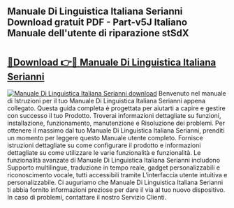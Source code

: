 ## Manuale Di Linguistica Italiana Serianni Download gratuit PDF - Part-v5J Italiano Manuale dell'utente di riparazione stSdX

# <h2><a href="http://dfdktsf.blite.top/?on=Manuale+Di+Linguistica+Italiana+Serianni">🔗Download 👉🔴 Manuale Di Linguistica Italiana Serianni</a></h2>

[![Manuale Di Linguistica Italiana Serianni download](https://i.imgur.com/lujVjoI.png)](http://dfdktsf.blite.top/?on=Manuale+Di+Linguistica+Italiana+Serianni)
Benvenuto nel manuale di Istruzioni per il tuo Manuale Di Linguistica Italiana Serianni appena collegato. Questa guida completa è progettata per aiutarti a capire e gestire con successo il tuo Prodotto. Troverai informazioni dettagliate su funzioni, installazione, funzionamento, manutenzione e Risoluzione dei problemi. Per ottenere il massimo dal tuo Manuale Di Linguistica Italiana Serianni, prenditi un momento per leggere questo Manuale utente completo. Fornisce istruzioni dettagliate su come configurare il prodotto e informazioni dettagliate su come utilizzare le varie funzionalità e funzionalità. Le funzionalità avanzate di Manuale Di Linguistica Italiana Serianni includono Supporto multilingue, traduzione in tempo reale, gadget personalizzabili e riconoscimento vocale, tutti accessibili tramite L'interfaccia utente intuitiva e personalizzabile. Ci auguriamo che Manuale Di Linguistica Italiana Serianni ti abbia fornito informazioni preziose per dare il via al tuo nuovo dispositivo. In caso di problemi, contattare il nostro Servizio Clienti.
